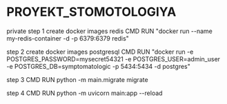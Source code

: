 # PROYEKT_STOMOTOLOGIYA
private
step 1 create docker images redis CMD RUN "docker run --name my-redis-container -d -p 6379:6379 redis"

step 2 create docker images postgresql CMD RUN "docker run -e POSTGRES_PASSWORD=mysecret54321 -e POSTGRES_USER=admin_user -e POSTGRES_DB=symptomatologic -p 5434:5434 -d postgres"

step 3 CMD RUN python -m main.migrate migrate 

step 4 CMD RUN python -m uvicorn main:app --reload
